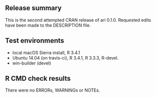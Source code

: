 ## Release summary

This is the second attempted CRAN release of ari 0.1.0. Requested edits have
been made to the DESCRIPTION file.

## Test environments

* local macOS Sierra install, R 3.4.1
* Ubuntu 14.04 (on travis-ci), R 3.4.1, R 3.3.3, R-devel.
* win-builder (devel)

## R CMD check results

There were no ERRORs, WARNINGs or NOTEs.
